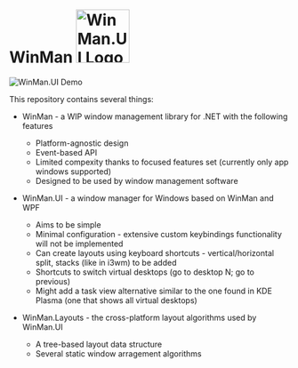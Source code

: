 # WinMan <img src="https://raw.githubusercontent.com/veselink1/winman/master/Resources/Icon.png" alt="WinMan.UI Logo" width="96">



<img src="https://raw.githubusercontent.com/veselink1/winman/master/Screenshots/demo.gif" alt="WinMan.UI Demo" style="max-width: 100%;" height="auto">

This repository contains several things:

- WinMan - a WIP window management library for .NET with the following features
    * Platform-agnostic design
    * Event-based API
    * Limited compexity thanks to focused features set (currently only app windows supported)
    * Designed to be used by window management software

- WinMan.UI - a window manager for Windows based on WinMan and WPF
    * Aims to be simple
    * Minimal configuration - extensive custom keybindings functionality will not be implemented
    * Can create layouts using keyboard shortcuts - vertical/horizontal split, stacks (like in i3wm) to be added
    * Shortcuts to switch virtual desktops (go to desktop N; go to previous)
    * Might add a task view alternative similar to the one found in KDE Plasma (one that shows all virtual desktops)

- WinMan.Layouts - the cross-platform layout algorithms used by WinMan.UI
    * A tree-based layout data structure
    * Several static window arragement algorithms
